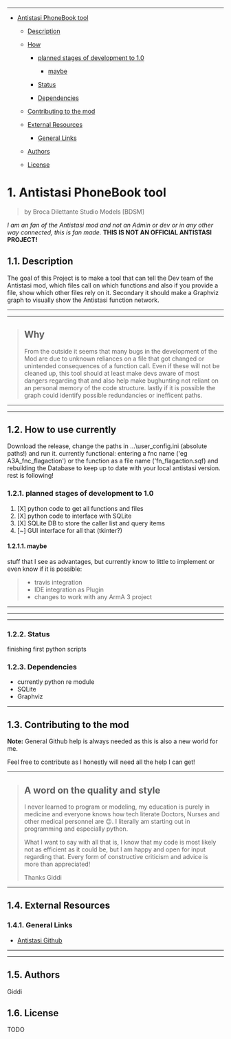
---

- [Antistasi PhoneBook tool](#antistasi-phonebook-tool)
  - [Description](#description)

  - [How](#how)
    - [planned stages of development to 1.0](#planned-stages-of-development-to-10)
      - [maybe](#maybe)

    - [Status](#status)
    - [Dependencies](#dependencies)
  - [Contributing to the mod](#contributing-to-the-mod)
  - [External Resources](#external-resources)
    - [General Links](#general-links)

  - [Authors](#authors)
  - [License](#license)

# 1. Antistasi PhoneBook tool

> by Broca Dilettante Studio Models [BDSM]

*I am an fan of the Antistasi mod and not an Admin or dev or in any other way connected, this is fan made.* **THIS IS NOT AN OFFICIAL ANTISTASI PROJECT!**

## 1.1. Description

The goal of this Project is to make a tool that can tell the Dev team of the Antistasi mod, which files call on which functions and also if you provide a file, show which other files rely on it.
Secondary it should make a Graphviz graph to visually show the Antistasi function network.

***
---

> ## Why
>
> From the outside it seems that many bugs in the development of the Mod are due to unknown reliances on a file that got changed or unintended consequences of a function call.
> Even if these will not be cleaned up, this tool should at least make devs aware of most dangers regarding that and also help make bughunting not reliant on an personal memory of the code structure.
> lastly if it is possible the graph could identify possible redundancies or inefficent paths.
>

***
---

## 1.2. How to use currently

Download the release, change the paths in ...\user_config.ini (absolute paths!) and run it.
currently functional:
entering a fnc name ('eg A3A_fnc_flagaction') or the function as a file name ('fn_flagaction.sqf)
and rebuilding the Database to keep up to date with your local antistasi version. rest is following!
### 1.2.1. planned stages of development to 1.0

1. [X] python code to get all functions and files
2. [X] python code to interface with SQLite
3. [X] SQLite DB to store the caller list and query items
4. [~] GUI interface for all that (tkinter?)

#### 1.2.1.1. maybe

stuff that I see as advantages, but currently know to little to implement or even know if it is possible:
>
> * travis integration
> * IDE integration as Plugin
> * changes to work with any ArmA 3 project

***

***
---

### 1.2.2. Status

finishing first python scripts

### 1.2.3. Dependencies

- currently python re module
- SQLite
- Graphviz

***

## 1.3. Contributing to the mod

**Note:** General Github help is always needed as this is also a new world for me.

Feel free to contribute as I honestly will need all the help I can get!

***

> ## A word on the quality and style
>
> I never learned to program or modeling, my education is purely in medicine and everyone knows how tech literate Doctors, Nurses and other medical personnel are :wink:.
> I literally am starting out in programming and especially python.
>
> What I want to say with all that is, I know that my code is most likely not as efficient as it could be, but I am happy and open for input regarding that.
> Every form of constructive criticism and advice is more than appreciated!
>
> Thanks
> Giddi

***

## 1.4. External Resources

### 1.4.1. General Links

- [Antistasi Github](https://github.com/official-antistasi-community/A3-Antistasi)

***
---

## 1.5. Authors

Giddi

## 1.6. License

TODO
